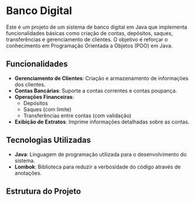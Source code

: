 # Banco Digital

Este é um projeto de um sistema de banco digital em Java que implementa funcionalidades básicas como criação de contas, depósitos, saques, transferências e gerenciamento de clientes. O objetivo é reforçar o conhecimento em Programação Orientada a Objetos (POO) em Java.

## Funcionalidades

- **Gerenciamento de Clientes**: Criação e armazenamento de informações dos clientes.
- **Contas Bancárias**: Suporte a contas correntes e contas poupança.
- **Operações Financeiras**:
  - Depósitos
  - Saques (com limite)
  - Transferências entre contas (com validação)
- **Exibição de Extratos**: Imprime informações detalhadas sobre as contas.

## Tecnologias Utilizadas

- **Java**: Linguagem de programação utilizada para o desenvolvimento do sistema.
- **Lombok**: Biblioteca para reduzir a verbosidade do código através de anotações.

## Estrutura do Projeto

